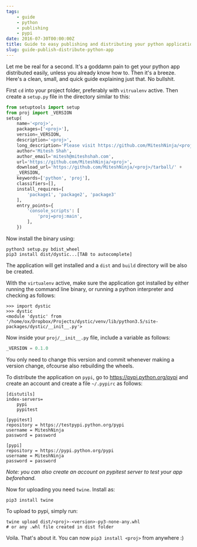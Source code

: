 ```yaml
---
tags:
    - guide
    - python
    - publishing
    - pypi
date: 2016-07-30T00:00:00Z
title: Guide to easy publishing and distributing your python application
slug: guide-publish-distribute-python-app
---
```


Let me be real for a second. It's a goddamn pain to get your python app distributed easily, unless you already know how to. Then it's a breeze. Here's a clean, small, and quick guide explaining just that. No bullshit.

<!--more-->

First `cd` into your project folder, preferably with `vitrualenv` active. Then create a `setup.py` file in the directory similar to this:

```python
from setuptools import setup
from proj import _VERSION
setup(
    name='<proj>',
    packages=['<proj>'],
    version=_VERSION, 
    description='<proj>',
    long_description='Please visit https://github.com/MiteshNinja/<proj> for more details.',
    author='Mitesh Shah',
    author_email='mitesh@miteshshah.com',
    url='https://github.com/MiteshNinja/<proj>',
    download_url='https://github.com/MiteshNinja/<proj>/tarball/' +
    _VERSION,
    keywords=['python', 'proj'],
    classifiers=[],
    install_requires=[
        'package1', 'package2', 'package3'
    ],
    entry_points={
        'console_scripts': [
            'proj=proj:main',
        ],
    })
```

Now install the binary using:

```
python3 setup.py bdist_wheel
pip3 install dist/dystic...[TAB to autocomplete]
```

The application will get installed and a `dist` and `build` directory will be also be created. 

With the `virtualenv` active, make sure the application got installed by either running the command line binary, or running a python interpreter and checking as follows:

```python3
>>> import dystic
>>> dystic
<module 'dystic' from '/home/ox/Dropbox/Projects/dystic/venv/lib/python3.5/site-packages/dystic/__init__.py'>
```

Now inside your `proj/__init__.py` file, include a variable as follows:

```python
_VERSION = 0.1.0
```

You only need to change this version and commit whenever making a version change, ofcourse also rebuilding the wheels.

To distribute the application on `pypi`, go to https://pypi.python.org/pypi and create an account and create a file `~/.pypirc` as follows:

```
[distutils]
index-servers=
    pypi
    pypitest

[pypitest]
repository = https://testpypi.python.org/pypi
username = MiteshNinja
password = password

[pypi]
repository = https://pypi.python.org/pypi
username = MiteshNinja
password = password
```

*Note: you can also create an account on pypitest server to test your app beforehand.*

Now for uploading you need `twine`. Install as:

```
pip3 install twine
```

To upload to pypi, simply run:

```
twine upload dist/<proj>-<version>-py3-none-any.whl
# or any .whl file created in dist folder
```

Voila. That's about it. You can now `pip3 install <proj>` from anywhere :)
